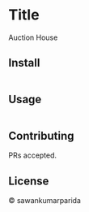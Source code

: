 # Title

Auction House

## Install

```
```

## Usage

```
```

## Contributing

PRs accepted.

## License

© sawankumarparida
